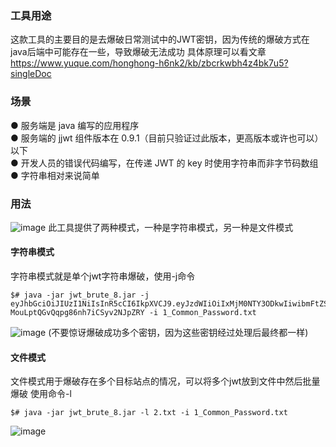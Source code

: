 ### 工具用途
这款工具的主要目的是去爆破日常测试中的JWT密钥，因为传统的爆破方式在java后端中可能存在一些，导致爆破无法成功
具体原理可以看文章  
https://www.yuque.com/honghong-h6nk2/kb/zbcrkwbh4z4bk7u5?singleDoc
### 场景
● 服务端是 java 编写的应用程序  
● 服务端的 jjwt 组件版本在 0.9.1（目前只验证过此版本，更高版本或许也可以）以下  
● 开发人员的错误代码编写，在传递 JWT 的 key 时使用字符串而非字节码数组  
● 字符串相对来说简单  
### 用法
![image](https://github.com/user-attachments/assets/47a2d829-beaa-421a-a915-65a7e0f96765)
此工具提供了两种模式，一种是字符串模式，另一种是文件模式
#### 字符串模式
字符串模式就是单个jwt字符串爆破，使用-j命令
```
$# java -jar jwt_brute_8.jar -j eyJhbGciOiJIUzI1NiIsInR5cCI6IkpXVCJ9.eyJzdWIiOiIxMjM0NTY3ODkwIiwibmFtZSI6IkpvaG4gRG9lIiwiaWF0IjoxNTE2MjM5MDIyfQ.mFfnNtm7avaD-MouLptQGvQqpg86nh7iCSyv2NJpZRY -i 1_Common_Password.txt
```
![image](https://github.com/user-attachments/assets/d070a7ff-3992-48d4-888a-99811c59baa4)
(不要惊讶爆破成功多个密钥，因为这些密钥经过处理后最终都一样)
#### 文件模式
文件模式用于爆破存在多个目标站点的情况，可以将多个jwt放到文件中然后批量爆破
使用命令-l
```
$# java -jar jwt_brute_8.jar -l 2.txt -i 1_Common_Password.txt
```
![image](https://github.com/user-attachments/assets/a241ffb3-a83d-4f10-a05f-a402f3e3b56e)
